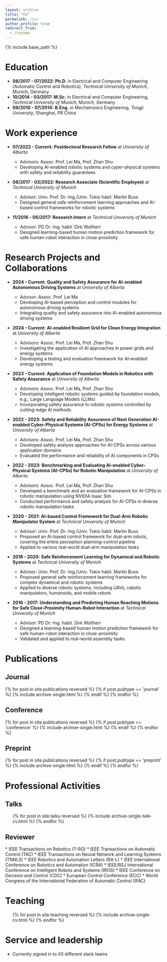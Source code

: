 ```yaml
---
layout: archive
title: "CV"
permalink: /cv/
author_profile: true
redirect_from:
  - /resume
---
```


{% include base_path %}

Education
======
* <b>08/2017 - 07/2022:</b> <b>Ph.D.</b> in Electrical and Computer Engineering (Automatic Control and Robotics), <i>Technical University of Munich</i>, Munich, Germany 
* <b>10/2014 - 03/2017:</b> <b>M.Sc.</b> in Electrical and Computer Engineering, <i>Technical University of Munich</i>, Munich, Germany 
* <b>09/2010 - 07/2014:</b> <b>B.Eng.</b> in Mechatronics Engineering, <i>Tongji University</i>, Shanghai, PR China

Work experience
======
* <b>07/2022 - Current:</b> <b>Postdoctoral Research Fellow</b> at <i>University of Alberta</i>
  * Advisors: Assoc. Prof. Lei Ma, Prof. Zhan Shu
  * Developing AI-enabled robotic systems and cyper-physical systems with safety and reliability guarantees

* <b>08/2017 - 03/2022:</b> <b>Research Associate (Scientific Employee)</b> at <i>Technical University of Munich</i>
  * Advisor: Univ. Prof. Dr.-Ing./Univ. Tokio habil. Martin Buss
  * Designed general safe reinforcement learning approaches and AI-based control frameworks for robotic systems

* <b>11/2016 - 06/2017:</b> <b>Research Intern</b> at <i>Technical University of Munich</i>
  * Advisor: PD Dr.-Ing. habil. Dirk Wollherr
  * Designed learning-based human motion prediction framework for safe human-robot interaction in close-proximity

Research Projects and Collaborations
======
* <b>2024 - Current:</b> <b>Quality and Safety Assurance for AI-enabled Autonomous Driving Systems</b> at <i>University of Alberta</i>
  * Advisor: Assoc. Prof. Lei Ma
  * Developing AI-based perception and control modules for autonomous driving systems
  * Integrating quality and safety assurance into AI-enabled autonomous driving systems

* <b>2024 - Current:</b> <b>AI-enabled Resilient Grid for Clean Energy Integration</b> at <i>University of Alberta</i>
  * Advisors: Assoc. Prof. Lei Ma, Prof. Zhan Shu
  * Investigating the application of AI approaches in power grids and energy systems
  * Developing a testing and evaluation framework for AI-enabled energy systems

* <b>2023 - Current:</b> <b>Application of Foundation Models in Robotics with Safety Assurance</b> at <i>University of Alberta</i>
  * Advisors: Assoc. Prof. Lei Ma, Prof. Zhan Shu
  * Developing intelligent robotic systems guided by foundation models, e.g., Large Language Models (LLMs)
  * Incorporating safety assurance to robotic systems controlled by cutting-edge AI methods

* <b>2022 - 2023:</b> <b>Safety and Reliability Assurance of Next Generation AI-enabled Cyber-Physical Systems (AI-CPSs) for Energy Systems</b> at <i>University of Alberta</i>
  * Advisors: Assoc. Prof. Lei Ma, Prof. Zhan Shu
  * Developed safety analysis approaches for AI-CPSs across various application domains
  * Evaluated the performance and reliability of AI components in CPSs

* <b>2022 - 2023:</b> <b>Benchmarking and Evaluating AI-enabled Cyber-Physical Systems (AI-CPSs) for Robotic Manipulation</b> at <i>University of Alberta</i>
  * Advisors: Assoc. Prof. Lei Ma, Prof. Zhan Shu
  * Developed a benchmark and an evaluation framework for AI-CPSs in robotic manipulation using NVIDIA Isaac Sim
  * Conducted performance and safety analysis for AI-CPSs in diverse robotic manipulation tasks

* <b>2020 - 2021:</b> <b>AI-based Control Framework for Dual-Arm Robotic Manipulator System</b> at <i>Technical University of Munich</i>
  * Advisor: Univ. Prof. Dr.-Ing./Univ. Tokio habil. Martin Buss
  * Proposed an AI-based control framework for dual-arm robots, covering the entire perception-planning-control pipeline
  * Applied to various real-world dual-arm manipulation tasks

* <b>2018 - 2020:</b> <b>Safe Reinforcement Learning for Dynamical and Robotic Systems</b> at <i>Technical University of Munich</i>
  * Advisor: Univ. Prof. Dr.-Ing./Univ. Tokio habil. Martin Buss
  * Proposed general safe reinforcement learning frameworks for complex dynamical and robotic systems
  * Applied to diverse robotic systems, including UAVs, robotic manipulators, humanoids, and mobile robots

* <b>2016 - 2017:</b> <b>Understanding and Predicting Human Reaching Motions for Safe Close-Proximity Human-Robot Interaction</b> at <i>Technical University of Munich</i>
  * Advisor: PD Dr.-Ing. habil. Dirk Wollherr
  * Designed a learning-based human motion prediction framework for safe human-robot interaction in close-proximity
  * Validated and applied to real-world assembly tasks

Publications
======

<h2>Journal</h2>
{% for post in site.publications reversed %}
  {% if post.pubtype == 'journal' %}
    {% include archive-single.html %}
  {% endif %}
{% endfor %}

<h2>Conference</h2>
{% for post in site.publications reversed %}
  {% if post.pubtype == 'conference' %}
    {% include archive-single.html %}
  {% endif %}
{% endfor %}

<h2>Preprint</h2>
{% for post in site.publications reversed %}
  {% if post.pubtype == 'preprint' %}
    {% include archive-single.html %}
  {% endif %}
{% endfor %}

Professional Activities
======
<h2>Talks</h2>
  <ul>{% for post in site.talks reversed %}
    {% include archive-single-talk-cv.html  %}
  {% endfor %}</ul>
  
<h2>Reviewer</h2>
* IEEE Transactions on Robotics (T-RO)
* IEEE Transactions on Automatic Control (TAC)
* IEEE Transactions on Neural Network and Learning Systems (TNNLS)
* IEEE Robotics and Automation Letters (RA-L)
* IEEE International Conference on Robotics and Automation (ICRA)
* IEEE/RSJ International Conference on Intelligent Robots and Systems (IROS)
* IEEE Conference on Decision and Control (CDC)
* European Control Conference (ECC)
* World Congress of the International Federation of Automatic Control (IFAC)

Teaching
======
  <ul>{% for post in site.teaching reversed %}
    {% include archive-single-cv.html %}
  {% endfor %}</ul>
  
Service and leadership
======
* Currently signed in to 43 different slack teams
